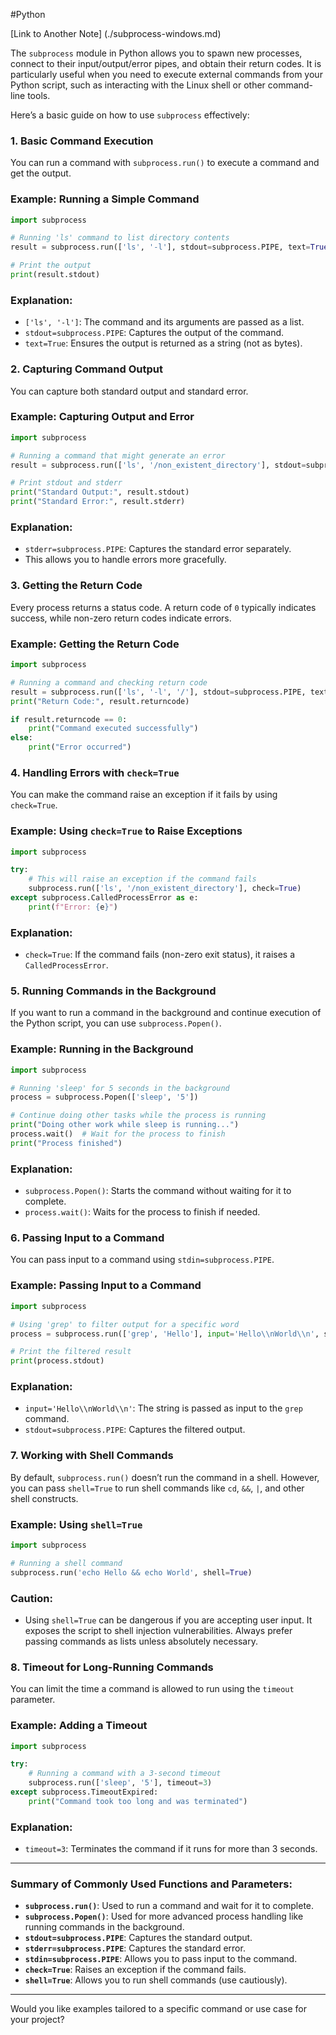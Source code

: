 #Python

[Link to Another Note] (./subprocess-windows.md)

The `subprocess` module in Python allows you to spawn new processes, connect to their input/output/error pipes, and obtain their return codes. It is particularly useful when you need to execute external commands from your Python script, such as interacting with the Linux shell or other command-line tools.

Here’s a basic guide on how to use `subprocess` effectively:

### 1. **Basic Command Execution**

You can run a command with `subprocess.run()` to execute a command and get the output.

### Example: Running a Simple Command

```python
import subprocess

# Running 'ls' command to list directory contents
result = subprocess.run(['ls', '-l'], stdout=subprocess.PIPE, text=True)

# Print the output
print(result.stdout)

```

### Explanation:

- `['ls', '-l']`: The command and its arguments are passed as a list.
- `stdout=subprocess.PIPE`: Captures the output of the command.
- `text=True`: Ensures the output is returned as a string (not as bytes).

### 2. **Capturing Command Output**

You can capture both standard output and standard error.

### Example: Capturing Output and Error

```python
import subprocess

# Running a command that might generate an error
result = subprocess.run(['ls', '/non_existent_directory'], stdout=subprocess.PIPE, stderr=subprocess.PIPE, text=True)

# Print stdout and stderr
print("Standard Output:", result.stdout)
print("Standard Error:", result.stderr)

```

### Explanation:

- `stderr=subprocess.PIPE`: Captures the standard error separately.
- This allows you to handle errors more gracefully.

### 3. **Getting the Return Code**

Every process returns a status code. A return code of `0` typically indicates success, while non-zero return codes indicate errors.

### Example: Getting the Return Code

```python
import subprocess

# Running a command and checking return code
result = subprocess.run(['ls', '-l', '/'], stdout=subprocess.PIPE, text=True)
print("Return Code:", result.returncode)

if result.returncode == 0:
    print("Command executed successfully")
else:
    print("Error occurred")

```

### 4. **Handling Errors with `check=True`**

You can make the command raise an exception if it fails by using `check=True`.

### Example: Using `check=True` to Raise Exceptions

```python
import subprocess

try:
    # This will raise an exception if the command fails
    subprocess.run(['ls', '/non_existent_directory'], check=True)
except subprocess.CalledProcessError as e:
    print(f"Error: {e}")

```

### Explanation:

- `check=True`: If the command fails (non-zero exit status), it raises a `CalledProcessError`.

### 5. **Running Commands in the Background**

If you want to run a command in the background and continue execution of the Python script, you can use `subprocess.Popen()`.

### Example: Running in the Background

```python
import subprocess

# Running 'sleep' for 5 seconds in the background
process = subprocess.Popen(['sleep', '5'])

# Continue doing other tasks while the process is running
print("Doing other work while sleep is running...")
process.wait()  # Wait for the process to finish
print("Process finished")

```

### Explanation:

- `subprocess.Popen()`: Starts the command without waiting for it to complete.
- `process.wait()`: Waits for the process to finish if needed.

### 6. **Passing Input to a Command**

You can pass input to a command using `stdin=subprocess.PIPE`.

### Example: Passing Input to a Command

```python
import subprocess

# Using 'grep' to filter output for a specific word
process = subprocess.run(['grep', 'Hello'], input='Hello\\nWorld\\n', stdout=subprocess.PIPE, text=True)

# Print the filtered result
print(process.stdout)

```

### Explanation:

- `input='Hello\\nWorld\\n'`: The string is passed as input to the `grep` command.
- `stdout=subprocess.PIPE`: Captures the filtered output.

### 7. **Working with Shell Commands**

By default, `subprocess.run()` doesn’t run the command in a shell. However, you can pass `shell=True` to run shell commands like `cd`, `&&`, `|`, and other shell constructs.

### Example: Using `shell=True`

```python
import subprocess

# Running a shell command
subprocess.run('echo Hello && echo World', shell=True)

```

### Caution:

- Using `shell=True` can be dangerous if you are accepting user input. It exposes the script to shell injection vulnerabilities. Always prefer passing commands as lists unless absolutely necessary.

### 8. **Timeout for Long-Running Commands**

You can limit the time a command is allowed to run using the `timeout` parameter.

### Example: Adding a Timeout

```python
import subprocess

try:
    # Running a command with a 3-second timeout
    subprocess.run(['sleep', '5'], timeout=3)
except subprocess.TimeoutExpired:
    print("Command took too long and was terminated")

```

### Explanation:

- `timeout=3`: Terminates the command if it runs for more than 3 seconds.

---

### Summary of Commonly Used Functions and Parameters:

- **`subprocess.run()`**: Used to run a command and wait for it to complete.
- **`subprocess.Popen()`**: Used for more advanced process handling like running commands in the background.
- **`stdout=subprocess.PIPE`**: Captures the standard output.
- **`stderr=subprocess.PIPE`**: Captures the standard error.
- **`stdin=subprocess.PIPE`**: Allows you to pass input to the command.
- **`check=True`**: Raises an exception if the command fails.
- **`shell=True`**: Allows you to run shell commands (use cautiously).

---

Would you like examples tailored to a specific command or use case for your project?
